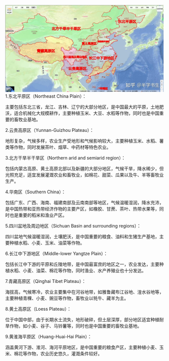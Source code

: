 ![alt text](image.png)
1.东北平原区（Northeast China Plain）：

主要包括东北三省，龙江、吉林、辽宁的大部分地区，是中国最大的平原，土地肥沃，适合机械化大规模耕作，主要种植玉米、大豆、水稻等作物，同时也是中国重要的畜牧业基地。

2.云贵高原区（Yunnan-Guizhou Plateau）：

地形复杂，气候多样，农业生产受地形和气候影响较大，主要种植玉米、水稻、薯类等作物，同时发展茶叶、烟草、中药材等特色农业。

3.北方干旱半干旱区（Northern arid and semiarid region）：

包括内蒙古高原、黄土高原北部以及新疆的大部分地区，气候干旱，降水稀少，但光照充足，适宜发展灌溉农业和畜牧业，如棉花、甜菜、瓜果以及牛、羊等畜牧业生产。

4.华南区（Southern China）：

包括广东、广西、海南、福建南部及云南南部等地区，气候温暖湿润，降水充沛，是中国热带和亚热带经济作物的主要产区，如橡胶、甘蔗、茶叶、热带水果等，同时也是重要的稻米和渔业产区。

5.四川盆地及周边地区（Sichuan Basin and surrounding regions）：

四川盆地气候温暖湿润，土壤肥沃，是中国重要的粮食、油料和生猪生产基地，主要种植水稻、小麦、玉米、油菜等作物。

6.长江中下游地区（Middle-lower Yangtze Plain）：

包括长江中下游的平原和丘陵地带，是中国最富庶的地区之一，农业发达，主要种植水稻、小麦、油菜、棉花等作物，同时渔业、水产养殖业也十分发达。

7.青藏高原区（Qinghai Tibet Plateau）：

海拔高，气候寒冷，农业主要集中在河谷地带，如雅鲁藏布江谷地、湟水谷地等，主要种植青稞、小麦、豌豆等作物，畜牧业以牦牛、藏羊为主。

8.黄土高原区（Loess Plateau）：

位于中国中部，由于长期水土流失，地形破碎，但土层深厚，部分地区适宜种植耐旱作物，如小麦、谷子、马铃薯等，同时也是中国重要的畜牧业基地。

9.黄淮海平原区（Huang-Huai-Hai Plain）：

涵盖黄河下游、淮河、海河平原地区，是中国重要的粮食产区，主要种植小麦、玉米、棉花等作物，农业历史悠久，灌溉条件较好。

